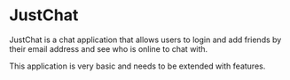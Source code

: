 # JustChat
JustChat is a chat application that allows users to login and add friends by their email address and see who is online to chat with.

This application is very basic and needs to be extended with features.
